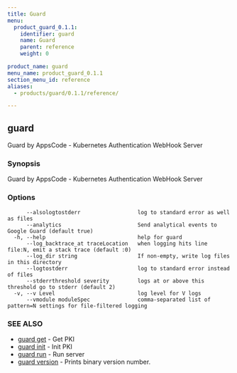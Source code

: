 ```yaml
---
title: Guard
menu:
  product_guard_0.1.1:
    identifier: guard
    name: Guard
    parent: reference
    weight: 0

product_name: guard
menu_name: product_guard_0.1.1
section_menu_id: reference
aliases:
  - products/guard/0.1.1/reference/

---
```

## guard

Guard by AppsCode - Kubernetes Authentication WebHook Server

### Synopsis

Guard by AppsCode - Kubernetes Authentication WebHook Server

### Options

```
      --alsologtostderr                  log to standard error as well as files
      --analytics                        Send analytical events to Google Guard (default true)
  -h, --help                             help for guard
      --log_backtrace_at traceLocation   when logging hits line file:N, emit a stack trace (default :0)
      --log_dir string                   If non-empty, write log files in this directory
      --logtostderr                      log to standard error instead of files
      --stderrthreshold severity         logs at or above this threshold go to stderr (default 2)
  -v, --v Level                          log level for V logs
      --vmodule moduleSpec               comma-separated list of pattern=N settings for file-filtered logging
```

### SEE ALSO

* [guard get](/docs/reference/guard_get.md)	 - Get PKI
* [guard init](/docs/reference/guard_init.md)	 - Init PKI
* [guard run](/docs/reference/guard_run.md)	 - Run server
* [guard version](/docs/reference/guard_version.md)	 - Prints binary version number.

